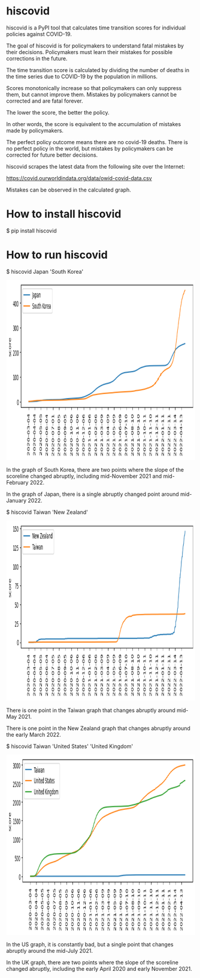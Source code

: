 # hiscovid
hiscovid is a PyPI tool that calculates time transition scores for individual policies against COVID-19.

The goal of hiscovid is for policymakers to understand fatal mistakes by their decisions.
Policymakers must learn their mistakes for possible corrections in the future.

The time transition score is calculated by dividing the number of deaths in the time series 
due to COVID-19 by the population in millions.

Scores monotonically increase so that policymakers can only suppress them, but cannot improve them.
Mistakes by policymakers cannot be corrected and are fatal forever.

The lower the score, the better the policy.

In other words, the score is equivalent to the accumulation of mistakes made by policymakers.

The perfect policy outcome means there are no covid-19 deaths. There is no perfect policy in the world, but
mistakes by policymakers can be corrected for future better decisions.


hiscovid scrapes the latest data from the following site over the Internet:

https://covid.ourworldindata.org/data/owid-covid-data.csv

Mistakes can be observed in the calculated graph.

# How to install hiscovid
$ pip install hiscovid

# How to run hiscovid
$ hiscovid Japan 'South Korea'

<img src='https://github.com/ytakefuji/hiscovid/raw/main/result.png' height=480 width=640>

In the graph of South Korea, there are two points where the slope of the scoreline changed abruptly,
including mid-November 2021 and mid-February 2022.

In the graph of Japan, there is a single abruptly changed point around mid-January 2022.


$ hiscovid Taiwan 'New Zealand'

<img src='https://github.com/ytakefuji/hiscovid/raw/main/twnz.png' height=480 width=640>

There is one point in the Taiwan graph that changes abruptly around mid-May 2021.

There is one point in the New Zealand graph that changes abruptly around the early March 2022.

$ hiscovid Taiwan 'United States' 'United Kingdom'

<img src='https://github.com/ytakefuji/hiscovid/raw/main/twusuk.png' height=480 width=640>

In the US graph, it is constantly bad, but a single point that changes abruptly around the mid-July 2021.

In the UK graph, there are two points where the slope of the scoreline changed abruptly,
including the early April 2020 and early November 2021.

